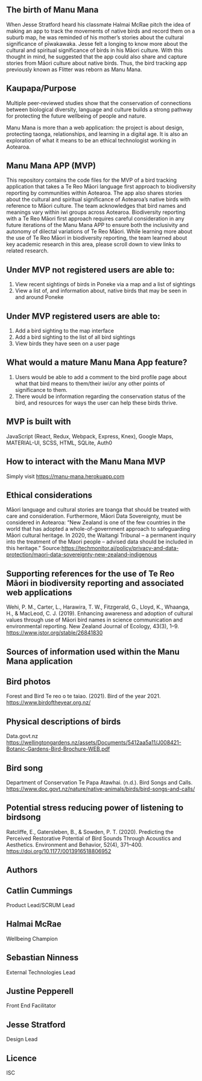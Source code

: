 ## The birth of Manu Mana 
When Jesse Stratford heard his classmate Halmai McRae pitch the idea of making an app to track the movements of native birds and record them on a suburb map, he was reminded of his mother’s stories about the cultural significance of pīwakawaka.  Jesse felt a longing to know more about the cultural and spiritual significance of birds in his Māori culture. With this thought in mind, he suggested that the app could also share and capture stories from Māori culture about native birds. Thus, the bird tracking app previously known as Flitter was reborn as Manu Mana. 


## Kaupapa/Purpose  
Multiple peer-reviewed studies show that the conservation of connections between biological diversity, language and culture builds a strong pathway for protecting the future wellbeing of people and nature. 

Manu Mana is more than a web application: the project is about design, protecting taonga, relationships, and learning in a digital age.
It is also an exploration of what it means to be an ethical technologist working in Aotearoa. 



## Manu Mana APP (MVP)

This repository contains the code files for the MVP of a bird tracking application that takes a Te Reo Māori language first approach to biodiversity reporting by communities within Aotearoa.  The app also shares stories about the cultural and spiritual significance of Aotearoa’s native birds with reference to Māori culture. The team acknowledges that bird names and meanings vary within iwi groups across Aotearoa. Biodiversity reporting with a Te Reo Māori first approach requires careful consideration in any future iterations of the Manu Mana APP to ensure both the inclusivity and autonomy of dilectal variations of Te Reo Māori.  While learning more about the use of Te Reo Māori in biodiversity reporting, the team learned about key academic research in this area, please scroll down to view links to related research.  
 
## Under MVP not registered users are able to:
1. View recent sightings of birds in Poneke via a map and a list of sightings
2. View a list of, and information about, native birds that may be seen in and around Poneke

## Under MVP registered users are able to:
1. Add a bird sighting to the map interface
2. Add a bird sighting to the list of all bird sightings
3. View birds they have seen on a user page
 
## What would a mature Manu Mana App feature?
1. Users would be able to add a comment to the bird profile page about what that bird means to them/their iwi/or any other points of significance to them.
2. There would be information regarding the conservation status of the bird, and resources for ways the user can help these birds thrive.

## MVP is built with 
JavaScript (React, Redux, Webpack, Express, Knex), Google Maps, MATERIAL-UI, SCSS, HTML, SQLite, Auth0


## How to interact with the Manu Mana MVP
Simply visit https://manu-mana.herokuapp.com
 
## Ethical considerations 

Māori language and cultural stories are toanga that should be treated with care and consideration. 
Furthermore, Māori Data Sovereignty, must be considered in Aotearoa: “New Zealand is one of the few countries in the world that has adopted a whole-of-government approach to safeguarding Māori cultural heritage. In 2020, the Waitangi Tribunal – a permanent inquiry into the treatment of the Maori people – advised data should be included in this heritage.” Source:https://techmonitor.ai/policy/privacy-and-data-protection/maori-data-sovereignty-new-zealand-indigenous
  
 
## Supporting references for the use of Te Reo Māori in biodiversity reporting and associated web applications

Wehi, P. M., Carter, L., Harawira, T. W., Fitzgerald, G., Lloyd, K., Whaanga, H., & MacLeod, C. J. (2019). Enhancing awareness and adoption of cultural values through use of Māori bird names in science communication and environmental reporting. New Zealand Journal of Ecology, 43(3), 1–9. https://www.jstor.org/stable/26841830

## Sources of information used within the Manu Mana application 

## Bird photos 
Forest and Bird Te reo o te taiao. (2021). Bird of the year 2021. https://www.birdoftheyear.org.nz/

## Physical descriptions of birds 
Data.govt.nz https://wellingtongardens.nz/assets/Documents/5412aa5a11/J008421-Botanic-Gardens-Bird-Brochure-WEB.pdf

## Bird song 
Department of Conservation Te Papa Atawhai. (n.d.). Bird Songs and Calls.
https://www.doc.govt.nz/nature/native-animals/birds/bird-songs-and-calls/

## Potential stress reducing power of listening to birdsong 
Ratcliffe, E., Gatersleben, B., & Sowden, P. T. (2020). Predicting the Perceived Restorative Potential of Bird Sounds Through Acoustics and Aesthetics. Environment and Behavior, 52(4), 371–400. https://doi.org/10.1177/0013916518806952

 
## Authors 
## Catlin Cummings 
Product Lead/SCRUM Lead

## Halmai McRae 
Wellbeing Champion

## Sebastian Ninness
External Technologies Lead

## Justine Pepperell
Front End Facilitator 

## Jesse Stratford
 Design Lead

## Licence 
ISC



